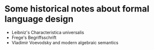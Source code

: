 # Some historical notes about formal language design

- Leibniz's Characteristica universalis
- Frege's Begriffsschrift
- Vladimir Voevodsky and modern algebraic semantics
